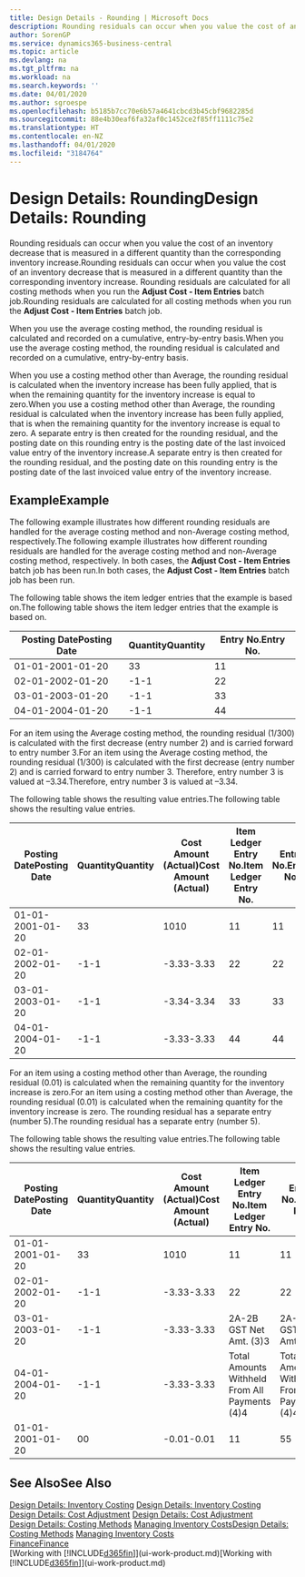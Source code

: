 ```yaml
---
title: Design Details - Rounding | Microsoft Docs
description: Rounding residuals can occur when you value the cost of an inventory decrease that is measured in a different quantity than the corresponding inventory increase. Rounding residuals are calculated for all costing methods when you run the **Adjust Cost - Item Entries** batch job.
author: SorenGP
ms.service: dynamics365-business-central
ms.topic: article
ms.devlang: na
ms.tgt_pltfrm: na
ms.workload: na
ms.search.keywords: ''
ms.date: 04/01/2020
ms.author: sgroespe
ms.openlocfilehash: b5185b7cc70e6b57a4641cbcd3b45cbf9682285d
ms.sourcegitcommit: 88e4b30eaf6fa32af0c1452ce2f85ff1111c75e2
ms.translationtype: HT
ms.contentlocale: en-NZ
ms.lasthandoff: 04/01/2020
ms.locfileid: "3184764"
---
```

# <a name="design-details-rounding"></a><span data-ttu-id="9ebe0-104">Design Details: Rounding</span><span class="sxs-lookup"><span data-stu-id="9ebe0-104">Design Details: Rounding</span></span>
<span data-ttu-id="9ebe0-105">Rounding residuals can occur when you value the cost of an inventory decrease that is measured in a different quantity than the corresponding inventory increase.</span><span class="sxs-lookup"><span data-stu-id="9ebe0-105">Rounding residuals can occur when you value the cost of an inventory decrease that is measured in a different quantity than the corresponding inventory increase.</span></span> <span data-ttu-id="9ebe0-106">Rounding residuals are calculated for all costing methods when you run the **Adjust Cost - Item Entries** batch job.</span><span class="sxs-lookup"><span data-stu-id="9ebe0-106">Rounding residuals are calculated for all costing methods when you run the **Adjust Cost - Item Entries** batch job.</span></span>  

 <span data-ttu-id="9ebe0-107">When you use the average costing method, the rounding residual is calculated and recorded on a cumulative, entry-by-entry basis.</span><span class="sxs-lookup"><span data-stu-id="9ebe0-107">When you use the average costing method, the rounding residual is calculated and recorded on a cumulative, entry-by-entry basis.</span></span>  

 <span data-ttu-id="9ebe0-108">When you use a costing method other than Average, the rounding residual is calculated when the inventory increase has been fully applied, that is when the remaining quantity for the inventory increase is equal to zero.</span><span class="sxs-lookup"><span data-stu-id="9ebe0-108">When you use a costing method other than Average, the rounding residual is calculated when the inventory increase has been fully applied, that is when the remaining quantity for the inventory increase is equal to zero.</span></span> <span data-ttu-id="9ebe0-109">A separate entry is then created for the rounding residual, and the posting date on this rounding entry is the posting date of the last invoiced value entry of the inventory increase.</span><span class="sxs-lookup"><span data-stu-id="9ebe0-109">A separate entry is then created for the rounding residual, and the posting date on this rounding entry is the posting date of the last invoiced value entry of the inventory increase.</span></span>  

## <a name="example"></a><span data-ttu-id="9ebe0-110">Example</span><span class="sxs-lookup"><span data-stu-id="9ebe0-110">Example</span></span>  
 <span data-ttu-id="9ebe0-111">The following example illustrates how different rounding residuals are handled for the average costing method and non-Average costing method, respectively.</span><span class="sxs-lookup"><span data-stu-id="9ebe0-111">The following example illustrates how different rounding residuals are handled for the average costing method and non-Average costing method, respectively.</span></span> <span data-ttu-id="9ebe0-112">In both cases, the **Adjust Cost - Item Entries** batch job has been run.</span><span class="sxs-lookup"><span data-stu-id="9ebe0-112">In both cases, the **Adjust Cost - Item Entries** batch job has been run.</span></span>  

 <span data-ttu-id="9ebe0-113">The following table shows the item ledger entries that the example is based on.</span><span class="sxs-lookup"><span data-stu-id="9ebe0-113">The following table shows the item ledger entries that the example is based on.</span></span>  

|<span data-ttu-id="9ebe0-114">Posting Date</span><span class="sxs-lookup"><span data-stu-id="9ebe0-114">Posting Date</span></span>|<span data-ttu-id="9ebe0-115">Quantity</span><span class="sxs-lookup"><span data-stu-id="9ebe0-115">Quantity</span></span>|<span data-ttu-id="9ebe0-116">Entry No.</span><span class="sxs-lookup"><span data-stu-id="9ebe0-116">Entry No.</span></span>|  
|------------------|--------------|---------------|  
|<span data-ttu-id="9ebe0-117">01-01-20</span><span class="sxs-lookup"><span data-stu-id="9ebe0-117">01-01-20</span></span>|<span data-ttu-id="9ebe0-118">3</span><span class="sxs-lookup"><span data-stu-id="9ebe0-118">3</span></span>|<span data-ttu-id="9ebe0-119">1</span><span class="sxs-lookup"><span data-stu-id="9ebe0-119">1</span></span>|  
|<span data-ttu-id="9ebe0-120">02-01-20</span><span class="sxs-lookup"><span data-stu-id="9ebe0-120">02-01-20</span></span>|<span data-ttu-id="9ebe0-121">-1</span><span class="sxs-lookup"><span data-stu-id="9ebe0-121">-1</span></span>|<span data-ttu-id="9ebe0-122">2</span><span class="sxs-lookup"><span data-stu-id="9ebe0-122">2</span></span>|  
|<span data-ttu-id="9ebe0-123">03-01-20</span><span class="sxs-lookup"><span data-stu-id="9ebe0-123">03-01-20</span></span>|<span data-ttu-id="9ebe0-124">-1</span><span class="sxs-lookup"><span data-stu-id="9ebe0-124">-1</span></span>|<span data-ttu-id="9ebe0-125">3</span><span class="sxs-lookup"><span data-stu-id="9ebe0-125">3</span></span>|  
|<span data-ttu-id="9ebe0-126">04-01-20</span><span class="sxs-lookup"><span data-stu-id="9ebe0-126">04-01-20</span></span>|<span data-ttu-id="9ebe0-127">-1</span><span class="sxs-lookup"><span data-stu-id="9ebe0-127">-1</span></span>|<span data-ttu-id="9ebe0-128">4</span><span class="sxs-lookup"><span data-stu-id="9ebe0-128">4</span></span>|  

 <span data-ttu-id="9ebe0-129">For an item using the Average costing method, the rounding residual (1/300) is calculated with the first decrease (entry number 2) and is carried forward to entry number 3.</span><span class="sxs-lookup"><span data-stu-id="9ebe0-129">For an item using the Average costing method, the rounding residual (1/300) is calculated with the first decrease (entry number 2) and is carried forward to entry number 3.</span></span> <span data-ttu-id="9ebe0-130">Therefore, entry number 3 is valued at –3.34.</span><span class="sxs-lookup"><span data-stu-id="9ebe0-130">Therefore, entry number 3 is valued at –3.34.</span></span>  

 <span data-ttu-id="9ebe0-131">The following table shows the resulting value entries.</span><span class="sxs-lookup"><span data-stu-id="9ebe0-131">The following table shows the resulting value entries.</span></span>  

|<span data-ttu-id="9ebe0-132">Posting Date</span><span class="sxs-lookup"><span data-stu-id="9ebe0-132">Posting Date</span></span>|<span data-ttu-id="9ebe0-133">Quantity</span><span class="sxs-lookup"><span data-stu-id="9ebe0-133">Quantity</span></span>|<span data-ttu-id="9ebe0-134">Cost Amount (Actual)</span><span class="sxs-lookup"><span data-stu-id="9ebe0-134">Cost Amount (Actual)</span></span>|<span data-ttu-id="9ebe0-135">Item Ledger Entry No.</span><span class="sxs-lookup"><span data-stu-id="9ebe0-135">Item Ledger Entry No.</span></span>|<span data-ttu-id="9ebe0-136">Entry No.</span><span class="sxs-lookup"><span data-stu-id="9ebe0-136">Entry No.</span></span>|  
|------------------|--------------|----------------------------|---------------------------|---------------|  
|<span data-ttu-id="9ebe0-137">01-01-20</span><span class="sxs-lookup"><span data-stu-id="9ebe0-137">01-01-20</span></span>|<span data-ttu-id="9ebe0-138">3</span><span class="sxs-lookup"><span data-stu-id="9ebe0-138">3</span></span>|<span data-ttu-id="9ebe0-139">10</span><span class="sxs-lookup"><span data-stu-id="9ebe0-139">10</span></span>|<span data-ttu-id="9ebe0-140">1</span><span class="sxs-lookup"><span data-stu-id="9ebe0-140">1</span></span>|<span data-ttu-id="9ebe0-141">1</span><span class="sxs-lookup"><span data-stu-id="9ebe0-141">1</span></span>|  
|<span data-ttu-id="9ebe0-142">02-01-20</span><span class="sxs-lookup"><span data-stu-id="9ebe0-142">02-01-20</span></span>|<span data-ttu-id="9ebe0-143">-1</span><span class="sxs-lookup"><span data-stu-id="9ebe0-143">-1</span></span>|<span data-ttu-id="9ebe0-144">-3.33</span><span class="sxs-lookup"><span data-stu-id="9ebe0-144">-3.33</span></span>|<span data-ttu-id="9ebe0-145">2</span><span class="sxs-lookup"><span data-stu-id="9ebe0-145">2</span></span>|<span data-ttu-id="9ebe0-146">2</span><span class="sxs-lookup"><span data-stu-id="9ebe0-146">2</span></span>|  
|<span data-ttu-id="9ebe0-147">03-01-20</span><span class="sxs-lookup"><span data-stu-id="9ebe0-147">03-01-20</span></span>|<span data-ttu-id="9ebe0-148">-1</span><span class="sxs-lookup"><span data-stu-id="9ebe0-148">-1</span></span>|<span data-ttu-id="9ebe0-149">-3.34</span><span class="sxs-lookup"><span data-stu-id="9ebe0-149">-3.34</span></span>|<span data-ttu-id="9ebe0-150">3</span><span class="sxs-lookup"><span data-stu-id="9ebe0-150">3</span></span>|<span data-ttu-id="9ebe0-151">3</span><span class="sxs-lookup"><span data-stu-id="9ebe0-151">3</span></span>|  
|<span data-ttu-id="9ebe0-152">04-01-20</span><span class="sxs-lookup"><span data-stu-id="9ebe0-152">04-01-20</span></span>|<span data-ttu-id="9ebe0-153">-1</span><span class="sxs-lookup"><span data-stu-id="9ebe0-153">-1</span></span>|<span data-ttu-id="9ebe0-154">-3.33</span><span class="sxs-lookup"><span data-stu-id="9ebe0-154">-3.33</span></span>|<span data-ttu-id="9ebe0-155">4</span><span class="sxs-lookup"><span data-stu-id="9ebe0-155">4</span></span>|<span data-ttu-id="9ebe0-156">4</span><span class="sxs-lookup"><span data-stu-id="9ebe0-156">4</span></span>|  

 <span data-ttu-id="9ebe0-157">For an item using a costing method other than Average, the rounding residual (0.01) is calculated when the remaining quantity for the inventory increase is zero.</span><span class="sxs-lookup"><span data-stu-id="9ebe0-157">For an item using a costing method other than Average, the rounding residual (0.01) is calculated when the remaining quantity for the inventory increase is zero.</span></span> <span data-ttu-id="9ebe0-158">The rounding residual has a separate entry (number 5).</span><span class="sxs-lookup"><span data-stu-id="9ebe0-158">The rounding residual has a separate entry (number 5).</span></span>  

 <span data-ttu-id="9ebe0-159">The following table shows the resulting value entries.</span><span class="sxs-lookup"><span data-stu-id="9ebe0-159">The following table shows the resulting value entries.</span></span>  

|<span data-ttu-id="9ebe0-160">Posting Date</span><span class="sxs-lookup"><span data-stu-id="9ebe0-160">Posting Date</span></span>|<span data-ttu-id="9ebe0-161">Quantity</span><span class="sxs-lookup"><span data-stu-id="9ebe0-161">Quantity</span></span>|<span data-ttu-id="9ebe0-162">Cost Amount (Actual)</span><span class="sxs-lookup"><span data-stu-id="9ebe0-162">Cost Amount (Actual)</span></span>|<span data-ttu-id="9ebe0-163">Item Ledger Entry No.</span><span class="sxs-lookup"><span data-stu-id="9ebe0-163">Item Ledger Entry No.</span></span>|<span data-ttu-id="9ebe0-164">Entry No.</span><span class="sxs-lookup"><span data-stu-id="9ebe0-164">Entry No.</span></span>|  
|------------------|--------------|----------------------------|---------------------------|---------------|  
|<span data-ttu-id="9ebe0-165">01-01-20</span><span class="sxs-lookup"><span data-stu-id="9ebe0-165">01-01-20</span></span>|<span data-ttu-id="9ebe0-166">3</span><span class="sxs-lookup"><span data-stu-id="9ebe0-166">3</span></span>|<span data-ttu-id="9ebe0-167">10</span><span class="sxs-lookup"><span data-stu-id="9ebe0-167">10</span></span>|<span data-ttu-id="9ebe0-168">1</span><span class="sxs-lookup"><span data-stu-id="9ebe0-168">1</span></span>|<span data-ttu-id="9ebe0-169">1</span><span class="sxs-lookup"><span data-stu-id="9ebe0-169">1</span></span>|  
|<span data-ttu-id="9ebe0-170">02-01-20</span><span class="sxs-lookup"><span data-stu-id="9ebe0-170">02-01-20</span></span>|<span data-ttu-id="9ebe0-171">-1</span><span class="sxs-lookup"><span data-stu-id="9ebe0-171">-1</span></span>|<span data-ttu-id="9ebe0-172">-3.33</span><span class="sxs-lookup"><span data-stu-id="9ebe0-172">-3.33</span></span>|<span data-ttu-id="9ebe0-173">2</span><span class="sxs-lookup"><span data-stu-id="9ebe0-173">2</span></span>|<span data-ttu-id="9ebe0-174">2</span><span class="sxs-lookup"><span data-stu-id="9ebe0-174">2</span></span>|  
|<span data-ttu-id="9ebe0-175">03-01-20</span><span class="sxs-lookup"><span data-stu-id="9ebe0-175">03-01-20</span></span>|<span data-ttu-id="9ebe0-176">-1</span><span class="sxs-lookup"><span data-stu-id="9ebe0-176">-1</span></span>|<span data-ttu-id="9ebe0-177">-3.33</span><span class="sxs-lookup"><span data-stu-id="9ebe0-177">-3.33</span></span>|<span data-ttu-id="9ebe0-178">2A-2B GST Net Amt. (3)</span><span class="sxs-lookup"><span data-stu-id="9ebe0-178">3</span></span>|<span data-ttu-id="9ebe0-179">2A-2B GST Net Amt. (3)</span><span class="sxs-lookup"><span data-stu-id="9ebe0-179">3</span></span>|  
|<span data-ttu-id="9ebe0-180">04-01-20</span><span class="sxs-lookup"><span data-stu-id="9ebe0-180">04-01-20</span></span>|<span data-ttu-id="9ebe0-181">-1</span><span class="sxs-lookup"><span data-stu-id="9ebe0-181">-1</span></span>|<span data-ttu-id="9ebe0-182">-3.33</span><span class="sxs-lookup"><span data-stu-id="9ebe0-182">-3.33</span></span>|<span data-ttu-id="9ebe0-183">Total Amounts Withheld From All Payments (4)</span><span class="sxs-lookup"><span data-stu-id="9ebe0-183">4</span></span>|<span data-ttu-id="9ebe0-184">Total Amounts Withheld From All Payments (4)</span><span class="sxs-lookup"><span data-stu-id="9ebe0-184">4</span></span>|  
|<span data-ttu-id="9ebe0-185">01-01-20</span><span class="sxs-lookup"><span data-stu-id="9ebe0-185">01-01-20</span></span>|<span data-ttu-id="9ebe0-186">0</span><span class="sxs-lookup"><span data-stu-id="9ebe0-186">0</span></span>|<span data-ttu-id="9ebe0-187">-0.01</span><span class="sxs-lookup"><span data-stu-id="9ebe0-187">-0.01</span></span>|<span data-ttu-id="9ebe0-188">1</span><span class="sxs-lookup"><span data-stu-id="9ebe0-188">1</span></span>|<span data-ttu-id="9ebe0-189">5</span><span class="sxs-lookup"><span data-stu-id="9ebe0-189">5</span></span>|  

## <a name="see-also"></a><span data-ttu-id="9ebe0-190">See Also</span><span class="sxs-lookup"><span data-stu-id="9ebe0-190">See Also</span></span>  
 <span data-ttu-id="9ebe0-191">[Design Details: Inventory Costing](design-details-inventory-costing.md) </span><span class="sxs-lookup"><span data-stu-id="9ebe0-191">[Design Details: Inventory Costing](design-details-inventory-costing.md) </span></span>  
 <span data-ttu-id="9ebe0-192">[Design Details: Cost Adjustment](design-details-cost-adjustment.md) </span><span class="sxs-lookup"><span data-stu-id="9ebe0-192">[Design Details: Cost Adjustment](design-details-cost-adjustment.md) </span></span>  
 <span data-ttu-id="9ebe0-193">[Design Details: Costing Methods](design-details-costing-methods.md) [Managing Inventory Costs](finance-manage-inventory-costs.md)</span><span class="sxs-lookup"><span data-stu-id="9ebe0-193">[Design Details: Costing Methods](design-details-costing-methods.md) [Managing Inventory Costs](finance-manage-inventory-costs.md)</span></span>  
 [<span data-ttu-id="9ebe0-194">Finance</span><span class="sxs-lookup"><span data-stu-id="9ebe0-194">Finance</span></span>](finance.md)  
 <span data-ttu-id="9ebe0-195">[Working with [!INCLUDE[d365fin](includes/d365fin_md.md)]](ui-work-product.md)</span><span class="sxs-lookup"><span data-stu-id="9ebe0-195">[Working with [!INCLUDE[d365fin](includes/d365fin_md.md)]](ui-work-product.md)</span></span>

